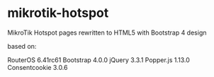 # mikrotik-hotspot
MikroTik Hotspot pages rewritten to HTML5 with Bootstrap 4 design

based on:

RouterOS 6.41rc61
Bootstrap 4.0.0
jQuery 3.3.1
Popper.js 1.13.0
Consentcookie 3.0.6
